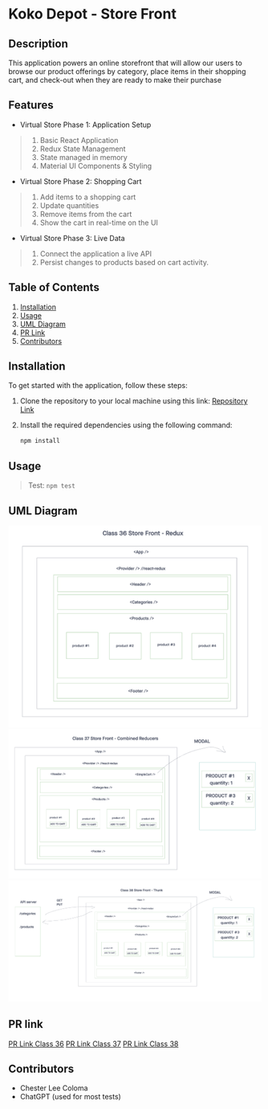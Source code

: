 # Koko Depot - Store Front

## Description
This application powers an online storefront that will allow our users to browse our product offerings by category, place items in their shopping cart, and check-out when they are ready to make their purchase

## Features

- Virtual Store Phase 1: Application Setup
> 1. Basic React Application
> 2. Redux State Management
> 3. State managed in memory
> 4. Material UI Components & Styling

- Virtual Store Phase 2: Shopping Cart
> 1. Add items to a shopping cart
> 2. Update quantities
> 3. Remove items from the cart
> 4. Show the cart in real-time on the UI

- Virtual Store Phase 3: Live Data
> 1. Connect the application a live API
> 2. Persist changes to products based on cart activity.

## Table of Contents

1. [Installation](#installation)
2. [Usage](#usage)
3. [UML Diagram](#uml-diagram)
4. [PR Link](#pr-link)
5. [Contributors](#contributors)

## Installation

To get started with the application, follow these steps:

1. Clone the repository to your local machine using this link: [Repository Link](https://github.com/cleecoloma/storefront)
2. Install the required dependencies using the following command:

   ```bash
   npm install
   ```

## Usage

> Test: `npm test`

## UML Diagram
![UML Diagram Class 36 Store Front Redux](./public/images/storefront-redux.png)
![UML Diagram Class 37 Store Front Combined Reducers](./public/images/storefront-combined-reducers.png)
![UML Diagram Class 38 Store Front Thunk](./public/images/storefront-thunk.png)

## PR link
[PR Link Class 36](https://github.com/cleecoloma/storefront/pull/1)
[PR Link Class 37](https://github.com/cleecoloma/storefront/pull/2)
[PR Link Class 38](https://github.com/cleecoloma/storefront/pull/3)

## Contributors
* Chester Lee Coloma
* ChatGPT (used for most tests)